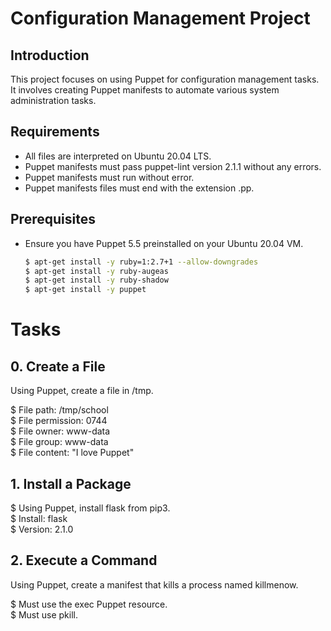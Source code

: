 # Configuration Management Project

## Introduction

This project focuses on using Puppet for configuration management tasks.
It involves creating Puppet manifests to automate various system administration
tasks.

## Requirements

- All files are interpreted on Ubuntu 20.04 LTS.
- Puppet manifests must pass puppet-lint version 2.1.1 without any errors.
- Puppet manifests must run without error.
- Puppet manifests files must end with the extension .pp.

## Prerequisites

- Ensure you have Puppet 5.5 preinstalled on your Ubuntu 20.04 VM.

  ```bash
  $ apt-get install -y ruby=1:2.7+1 --allow-downgrades
  $ apt-get install -y ruby-augeas
  $ apt-get install -y ruby-shadow
  $ apt-get install -y puppet

# Tasks
## 0. Create a File
Using Puppet, create a file in /tmp.

$ File path: /tmp/school </br>
$ File permission: 0744  </br>
$ File owner: www-data  </br>
$ File group: www-data  </br>
$ File content: "I love Puppet" </br>

## 1. Install a Package
$ Using Puppet, install flask from pip3. </br>
$ Install: flask  </br>
$ Version: 2.1.0  </br>

## 2. Execute a Command
Using Puppet, create a manifest that kills a process named killmenow. </br>

$ Must use the exec Puppet resource.  </br>
$ Must use pkill.  </br>